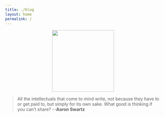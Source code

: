 ```yaml
---
title: ./blog
layout: home
permalink: /
---
```


<center>
<img src="https://cdn.pixabay.com/photo/2019/05/13/18/46/sloth-4200640_960_720.jpg" height="200em" width="auto">
</center>

>All the intellectuals that come to mind write, not because they have to or get paid to, but simply for its own sake. What good is thinking if you can’t share?
 --**Aaron Swartz**